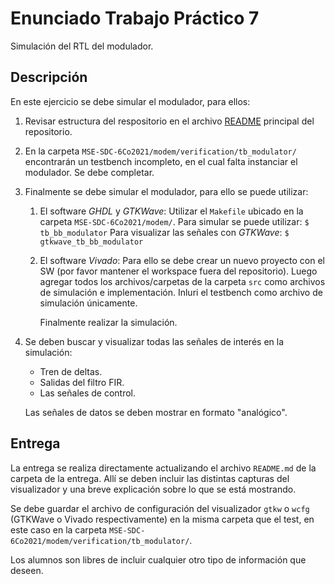 # Enunciado Trabajo Práctico 7

Simulación del RTL del modulador.

## Descripción

En este ejercicio se debe simular el modulador, para ellos:
1. Revisar estructura del respositorio en el archivo [README](../../README.md) 
    principal del repositorio.
2. En la carpeta `MSE-SDC-6Co2021/modem/verification/tb_modulator/` encontrarán
    un testbench incompleto, en el cual falta instanciar el modulador.
    Se debe completar.
3. Finalmente se debe simular el modulador, para ello se puede utilizar:
    1. El software *GHDL* y *GTKWave*:
        Utilizar el `Makefile` ubicado en la carpeta
        `MSE-SDC-6Co2021/modem/`.
        Para simular se puede utilizar:
        ```$ tb_bb_modulator```
        Para visualizar las señales con *GTKWave*:
        ```$ gtkwave_tb_bb_modulator```
    2. El software *Vivado*:
        Para ello se debe crear un nuevo proyecto con el SW
        (por favor mantener el workspace fuera del repositorio).
        Luego agregar todos los archivos/carpetas de la carpeta `src` como archivos
        de simulación e implementación.
        Inluri el testbench como archivo de simulación únicamente.

        Finalmente realizar la simulación.
4. Se deben buscar y visualizar todas las señales de interés en la simulación:
    - Tren de deltas.
    - Salidas del filtro FIR.
    - Las señales de control.

    Las señales de datos se deben mostrar en formato "analógico".


## Entrega

La entrega se realiza directamente actualizando el archivo `README.md`
de la carpeta de la entrega.
Allí se deben incluir las distintas capturas del visualizador y una breve explicación
sobre lo que se está mostrando.

Se debe guardar el archivo de configuración del visualizador `gtkw` o `wcfg`
(GTKWave o Vivado respectivamente) en la misma carpeta que el test, en este
caso en la carpeta `MSE-SDC-6Co2021/modem/verification/tb_modulator/`.

Los alumnos son libres de incluir cualquier otro tipo de información que deseen.

